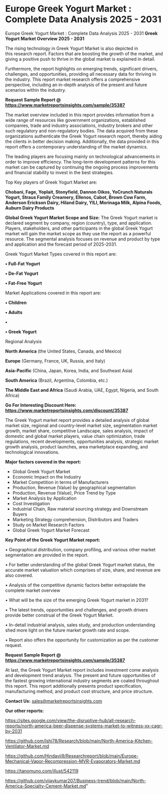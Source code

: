 # Europe Greek Yogurt Market : Complete Data Analysis 2025 - 2031
 Europe Greek Yogurt Market : Complete Data Analysis 2025 - 2031
<Strong> Greek Yogurt Market Overview 2025 - 2031</strong>

The rising technology in Greek Yogurt Market is also depicted in this research report. Factors that are boosting the growth of the market, and giving a positive push to thrive in the global market is explained in detail.

Furthermore, the report highlights on emerging trends, significant drivers, challenges, and opportunities, providing all necessary data for thriving in the industry. This report market research offers a comprehensive perspective, including an in-depth analysis of the present and future scenarios within the industry.

<strong>Request Sample Report @ <a href=https://www.marketreportsinsights.com/sample/35387>https://www.marketreportsinsights.com/sample/35387</a></strong>

The market overview included in this report provides information from a wide range of resources like government organizations, established companies, trade and industry associations, industry brokers and other such regulatory and non-regulatory bodies. The data acquired from these organizations authenticate the Greek Yogurt research report, thereby aiding the clients in better decision making. Additionally, the data provided in this report offers a contemporary understanding of the market dynamics.

The leading players are focusing mainly on technological advancements in order to improve efficiency. The long-term development patterns for this market can be captured by continuing the ongoing process improvements and financial stability to invest in the best strategies.

Top Key players of Greek Yogurt Market are:

<strong>Chobani, Fage, Yoplait, Stonyfield, Dannon Oikos, YoCrunch Naturals Yogurt, Straus Family Creamery, Ellenos, Cabot, Brown Cow Farm, Anderson Erickson Dairy, Hiland Dairy, YILI, Morinaga Milk, Alpina Foods, Auburn Dairy Products</strong>

<strong><b>Global Greek Yogurt Market Scope and Size:</b></strong>
The Greek Yogurt market is declared segment by company, region (country), type, and application. Players, stakeholders, and other participants in the global Greek Yogurt market will gain the market scope as they use the report as a powerful resource. The segmental analysis focuses on revenue and product by type and application and the forecast period of 2025-2031.

Greek Yogurt Market Types covered in this report are:

<strong>•  Full-Fat Yogurt

•  De-Fat Yogurt

•  Fat-Free Yogurt</strong>

Market Applications covered in this report are:

<strong>•  Children

•  Adults

•  

•  Greek Yogurt</strong> 

Regional Analysis

<strong>North America</strong> (the United States, Canada, and Mexico)

<strong>Europe</strong> (Germany, France, UK, Russia, and Italy)

<strong>Asia-Pacific</strong> (China, Japan, Korea, India, and Southeast Asia)

<strong>South America</strong> (Brazil, Argentina, Colombia, etc.)

<strong>The Middle East and Africa</strong> (Saudi Arabia, UAE, Egypt, Nigeria, and South Africa)

<strong>Go For Interesting Discount Here: <a href=https://www.marketreportsinsights.com/discount/35387>https://www.marketreportsinsights.com/discount/35387</a></strong>

The Greek Yogurt market report provides a detailed analysis of global market size, regional and country-level market size, segmentation market growth, market share, competitive Landscape, sales analysis, impact of domestic and global market players, value chain optimization, trade regulations, recent developments, opportunities analysis, strategic market growth analysis, product launches, area marketplace expanding, and technological innovations.

<strong><b>Major factors covered in the report:</b></strong>
<ul>
  <li>Global Greek Yogurt Market </li>
  <li>Economic Impact on the Industry</li>
  <li>Market Competition in terms of Manufacturers</li>
  <li>Production, Revenue (Value) by geographical segmentation</li>
  <li>Production, Revenue (Value), Price Trend by Type</li>
  <li>Market Analysis by Application</li>
  <li>Cost Investigation</li>
  <li>Industrial Chain, Raw material sourcing strategy and Downstream Buyers</li>
  <li>Marketing Strategy comprehension, Distributors and Traders</li>
  <li>Study on Market Research Factors</li>
  <li>Global Greek Yogurt Market Forecast</li>
</ul>

<strong><b>Key Point of the Greek Yogurt Market report:</b></strong>

• Geographical distribution, company profiling, and various other market segmentation are provided in the report.

• For better understanding of the global Greek Yogurt market status, the accurate market valuation which comprises of size, share, and revenue are also covered.

• Analysis of the competitive dynamic factors better extrapolate the complete market overview

• What will be the size of the emerging Greek Yogurt market in 2031?

• The latest trends, opportunities and challenges, and growth drivers provide better construal of the Greek Yogurt Market.

• In-detail industrial analysis, sales study, and production understanding shed more light on the future market growth rate and scope.

• Report also offers the opportunity for customization as per the customer request.

<strong>Request Sample Report @ <a href=https://www.marketreportsinsights.com/sample/35387>https://www.marketreportsinsights.com/sample/35387</a></strong>

At last, the Greek Yogurt Market report includes investment come analysis and development trend analysis. The present and future opportunities of the fastest growing international industry segments are coated throughout this report. This report additionally presents product specification, manufacturing method, and product cost structure, and price structure.

<strong>Contact Us:</strong>
sales@marketreportsinsights.com

<strong>Our other reports:</strong>

<a href=https://sites.google.com/view/the-disruptive-hub/all-research-reports/north-america-beer-dispense-systems-market-to-witness-xx-cagr-by-2031>https://sites.google.com/view/the-disruptive-hub/all-research-reports/north-america-beer-dispense-systems-market-to-witness-xx-cagr-by-2031</a>

<a href=https://github.com/Ishi78/Research/blob/main/North-America-Kitchen-Ventilator-Market.md>https://github.com/Ishi78/Research/blob/main/North-America-Kitchen-Ventilator-Market.md</a>

<a href=https://github.com/Hindavii9/Researchreport/blob/main/Europe-Mechanical-Vapor-Recompression-MVR-Evaporators-Market.md>https://github.com/Hindavii9/Researchreport/blob/main/Europe-Mechanical-Vapor-Recompression-MVR-Evaporators-Market.md</a>

<a href=https://tanomuno.com/illust/542119>https://tanomuno.com/illust/542119</a>

<a href=https://github.com/vijaykumar207/Business-trend/blob/main/North-America-Specialty-Cement-Market.md>https://github.com/vijaykumar207/Business-trend/blob/main/North-America-Specialty-Cement-Market.md</a>"
